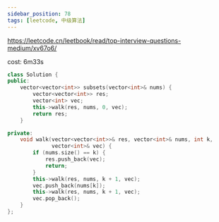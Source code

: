 ```yaml
---
sidebar_position: 78
tags: [leetcode, 中级算法]
---
```


https://leetcode.cn/leetbook/read/top-interview-questions-medium/xv67o6/

cost: 6m33s

```cpp
class Solution {
public:
    vector<vector<int>> subsets(vector<int>& nums) {
        vector<vector<int>> res;
        vector<int> vec;
        this->walk(res, nums, 0, vec);
        return res;
    }

private:
    void walk(vector<vector<int>>& res, vector<int>& nums, int k,
              vector<int>& vec) {
        if (nums.size() == k) {
            res.push_back(vec);
            return;
        }
        this->walk(res, nums, k + 1, vec);
        vec.push_back(nums[k]);
        this->walk(res, nums, k + 1, vec);
        vec.pop_back();
    }
};
```
